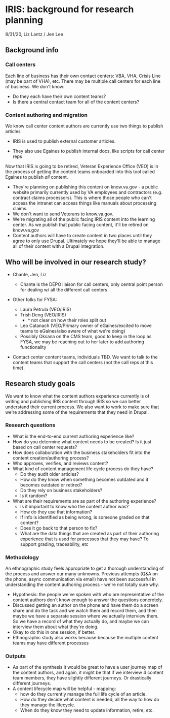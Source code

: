 # IRIS: background for research planning

8/31/20, Liz Lantz / Jen Lee

## Background info

### Call centers

Each line of business has their own contact centers: VBA, VHA, Crisis Line (may be part of VHA), etc. There may be multiple call centers for each line of business. We don't know:

- Do they each have their own content teams? 
- Is there a central contact team for all of the content centers?

### Content authoring and migration

We know call center content authors are currently  use two things to publish articles

- IRIS is used to publish external customer articles.

- They also use Egaines to publish internal docs, like scripts for call center reps

Now that IRIS is going to be retired, Veteran Experience Office (VEO) is in the process of getting the content teams onboarded into this tool called Egaines to publish *all* content.  

- They're planning on publishing this content on know.va.gov - a public website primarily currently used by VA employees and contractors (e.g. contract claims processors). This is where those people who can't access the intranet can access things like manuals about processing claims.
- We don't want to send Veterans to know.va.gov.
- We're migrating all of the public facing IRIS content into the learning center. As we publish that public facing content, it'll be retired on know.va.gov
- Content authors will have to create content in two places until they agree to only use Drupal. Ultimately we hope they'll be able to manage all of their content with a Drupal integration.

## Who will be involved in our research study?

- Chante, Jen, Liz
  - Chante is the DEPO liaison for call centers, only central point person for dealing w/ all the different call centers
- Other folks for FYSA: 
  - Laura Petrula (VEO/IRIS)
  - Trish Deng (VEO/IRIS)
    - ^ not clear on how their roles split out
  - Leo Catanach (VEO/Primary owner of eGaines/excited to move teams to eGaines/also aware of what we're doing)
  - Possibly Oksana on the CMS team, good to keep in the loop as FYSA, we may be reaching out to her later to add authoring functionality

- Contact center content teams, individuals TBD. We want to talk to the content teams that support the call centers (not the call reps at this time).

## Research study goals

We want to know what the content authors experience currently is of writing and publishing IRIS content through IRIS so we can better understand their current process. We also want to work to make sure that we're addressing some of the requirements that they need in Drupal. 

### Research questions

- What is the end-to-end current authoring experience like?  
- How do you determine what content needs to be created? Is it just based on call center requests? 
- How does collaboration with the business stakeholders fit into the content creation/authoring process? 
- Who approves, verifies, and reviews content?
- What kind of content management life cycle process do they have? 
  - Do they audit older articles? 
  - How do they know when something becomes outdated and it becomes outdated or retired? 
  - Do they rely on business stakeholders? 
  - Is it random?
- What are their requirements are as part of the authoring experience? 
  - Is it important to know who the content author was? 
  - How do they use that information? 
  - If info is identified as being wrong, is someone graded on that content? 
  - Does it go back to that person to fix? 
  - What are the data things that are created as part of their authoring experience that is used for processes that they may have? To support grading, traceability, etc

### Methodology

An ethnographic study feels appropriate to get a thorough understanding of the process and answer our many unknowns.  Previous attempts (Q&A on the phone, async communication via email) have not been successful in understanding the content authoring process - we're not totally sure why.

- Hypothesis: the people we've spoken with who are representative of the content authors don't know enough to answer the questions concretely. 
- Discussed getting an author on the phone and have them do a screen share and do the task and we watch them and record them, and then maybe we have a separate session where we actually interview them.  So we have a record of what they actually do, and maybe we can interview them about what they're doing. 
- Okay to do this in one session, if better.
- Ethnographic study also works because because the multiple content teams may have different processes 

### Outputs

- As part of the synthesis it would be great to have a user journey map of the content authors, and again, it might be that if we interview 4 content team members, they have slightly different journeys. Or drastically different journeys.
- A content lifecycle map will be helpful - mapping: 
  - how do they currently manage the full life cycle of an article.  
  - How do they decide what content is needed, all the way to how do they manage the lifecycle.
  - When do they know they need to update information, retire, etc.
